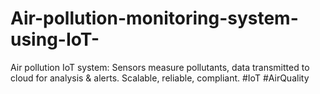 # Air-pollution-monitoring-system-using-IoT-
Air pollution IoT system: Sensors measure pollutants, data transmitted to cloud for analysis &amp; alerts. Scalable, reliable, compliant. #IoT #AirQuality
